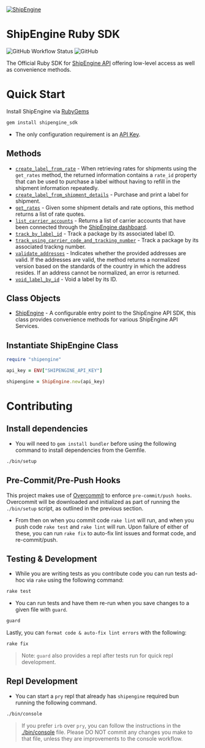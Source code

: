 [![ShipEngine](https://shipengine.github.io/img/shipengine-logo-wide.png)](https://shipengine.com)

ShipEngine Ruby SDK
===================
![GitHub Workflow Status](https://img.shields.io/github/workflow/status/ShipEngine/shipengine-ruby/CI?label=shipengine-ruby&logo=github)
![GitHub](https://img.shields.io/github/license/ShipEngine/shipengine-ruby?color=teal)

The Official Ruby SDK for [ShipEngine API](https://shipengine.com) offering low-level access as well as convenience methods.

Quick Start
===========

Install ShipEngine via [RubyGems](https://rubygems.org/)
```bash
gem install shipengine_sdk
```
- The only configuration requirement is an [API Key](https://www.shipengine.com/docs/auth/#api-keys).

Methods
-------
* [`create_label_from_rate`](./docs/create-label-from-rate.md) - When retrieving rates for shipments using the `get_rates` method, the returned information contains a `rate_id` property that can be used to purchase a label without having to refill in the shipment information repeatedly.
* [`create_label_from_shipment_details`](./docs/create-label-from-shipment-details.md) - Purchase and print a label for shipment.
* [`get_rates`](./docs/get-rates.md) - Given some shipment details and rate options, this method returns a list of rate quotes.
* [`list_carrier_accounts`](./docs/list-carrier-accounts.md) - Returns a list of carrier accounts that have been connected through
the [ShipEngine dashboard](https://www.shipengine.com/docs/carriers/setup/).
* [`track_by_label_id`](./docs/track-by-label-id.md) - Track a package by its associated label ID.
* [`track_using_carrier_code_and_tracking_number`](./docs/track-by-tracking-number.md) - Track a package by its associated trackng number.
* [`validate_addresses`](./docs/validate-addresses.md) - Indicates whether the provided addresses are valid. If the addresses are valid, the method returns a normalized version based on the standards of the country in which the address resides. If an address cannot be normalized, an error is returned.
* [`void_label_by_id`](./docs/void-label-by-id.md) - Void a label by its ID.

Class Objects
-------------
- [ShipEngine]() - A configurable entry point to the ShipEngine API SDK, this class provides convenience methods
  for various ShipEngine API Services.

Instantiate ShipEngine Class
----------------------------
```ruby
require "shipengine"

api_key = ENV["SHIPENGINE_API_KEY"]

shipengine = ShipEngine.new(api_key)
```

Contributing
============

Install dependencies
--------------------
- You will need to `gem install bundler` before using the following command to install dependencies from the Gemfile.
```bash
./bin/setup
```

Pre-Commit/Pre-Push Hooks
-------------------------
This project makes use of [Overcommit](https://github.com/sds/overcommit#usage) to enforce `pre-commit/push hooks`.
Overcommit will be downloaded and initialized as part of running the `./bin/setup` script, as outlined in the previous section.

- From then on when you commit code `rake lint` will run, and when you push code `rake test` and `rake lint` will run.
Upon failure of either of these, you can run `rake fix` to auto-fix lint issues and format code, and re-commit/push.

Testing & Development
---------------------
- While you are writing tests as you contribute code you can run tests ad-hoc via `rake` using the following command:
```bash
rake test
```
- You can run tests and have them re-run when you save changes to a given file with `guard`.
```bash
guard
```
Lastly, you can `format code & auto-fix lint errors` with the following:
```bash
rake fix
```

> Note: `guard` also provides a repl after tests run for quick repl development.

Repl Development
----------------
- You can start a `pry` repl that already has `shipengine` required bun running the following command.
```bash
./bin/console
```
> If you prefer `irb` over `pry`, you can follow the instructions in the [./bin/console](./bin/console) file. Please
DO NOT commit any changes you make to that file, unless they are improvements to the console workflow.

